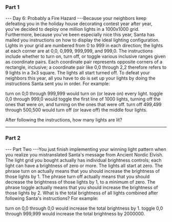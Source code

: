 ### Part 1

--- Day 6: Probably a Fire Hazard ---Because your neighbors keep defeating you in the holiday house decorating contest year after year, you've decided to deploy one million lights in a 1000x1000 grid.
Furthermore, because you've been especially nice this year, Santa has mailed you instructions on how to display the ideal lighting configuration.
Lights in your grid are numbered from 0 to 999 in each direction; the lights at each corner are at 0,0, 0,999, 999,999, and 999,0. The instructions include whether to turn on, turn off, or toggle various inclusive ranges given as coordinate pairs.  Each coordinate pair represents opposite corners of a rectangle, inclusive; a coordinate pair like 0,0 through 2,2 therefore refers to 9 lights in a 3x3 square.  The lights all start turned off.
To defeat your neighbors this year, all you have to do is set up your lights by doing the instructions Santa sent you in order.
For example:

turn on 0,0 through 999,999 would turn on (or leave on) every light.
toggle 0,0 through 999,0 would toggle the first line of 1000 lights, turning off the ones that were on, and turning on the ones that were off.
turn off 499,499 through 500,500 would turn off (or leave off) the middle four lights.

After following the instructions, how many lights are lit?


---

### Part 2

--- Part Two ---You just finish implementing your winning light pattern when you realize you mistranslated Santa's message from Ancient Nordic Elvish.
The light grid you bought actually has individual brightness controls; each light can have a brightness of zero or more.  The lights all start at zero.
The phrase turn on actually means that you should increase the brightness of those lights by 1.
The phrase turn off actually means that you should decrease the brightness of those lights by 1, to a minimum of zero.
The phrase toggle actually means that you should increase the brightness of those lights by 2.
What is the total brightness of all lights combined after following Santa's instructions?
For example:

turn on 0,0 through 0,0 would increase the total brightness by 1.
toggle 0,0 through 999,999 would increase the total brightness by 2000000.

